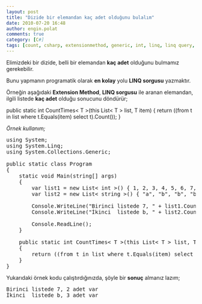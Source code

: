 ```yaml
---
layout: post
title: "Dizide bir elemandan kaç adet olduğunu bulalım"
date: 2010-07-20 16:48
author: engin.polat
comments: true
category: [C#]
tags: [count, csharp, extensionmethod, generic, int, linq, linq query, list, string]
---
```

Elimizdeki bir dizide, belli bir elemandan **kaç adet** olduğunu bulmamız gerekebilir.

Bunu yapmanın programatik olarak **en kolay** yolu **LINQ sorgusu** yazmaktır.

Örneğin aşağıdaki **Extension Method**, **LINQ sorgusu** ile aranan elemandan, ilgili listede **kaç adet** olduğu sonucunu döndürür;



public static int CountTimes< T >(this List< T > list, T item)
{
    return ((from t in list where t.Equals(item) select t).Count());
}</pre>

*Örnek kullanım;*

<pre class="brush:csharp">using System;
using System.Linq;
using System.Collections.Generic;

public static class Program
{
    static void Main(string[] args)
    {
        var list1 = new List< int >() { 1, 2, 3, 4, 5, 6, 7, 7, 8, 9 };
        var list2 = new List< string >() { "a", "b", "b", "b", "c", "d", "e", "f" };

        Console.WriteLine("Birinci listede 7, " + list1.CountTimes(7) + " adet var");
        Console.WriteLine("İkinci  listede b, " + list2.CountTimes("b") + " adet var");

        Console.ReadLine();
    }

    public static int CountTimes< T >(this List< T > list, T item)
    {
        return ((from t in list where t.Equals(item) select t).Count());
    }
}</pre>

Yukarıdaki örnek kodu çalıştırdığınızda, şöyle bir **sonuç** almanız lazım;

<pre>Birinci listede 7, 2 adet var
İkinci  listede b, 3 adet var


